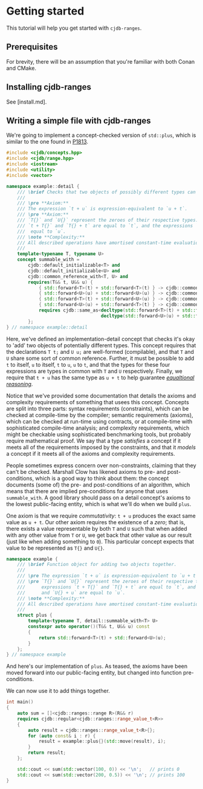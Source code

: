 # Getting started

This tutorial will help you get started with `cjdb-ranges`.

## Prerequisites

For brevity, there will be an assumption that you're familiar with both Conan and CMake.

## Installing cjdb-ranges

See [install.md].

## Writing a simple file with cjdb-ranges

We're going to implement a concept-checked version of `std::plus`, which is similar to the one found
in [P1813].

```cpp
#include <cjdb/concepts.hpp>
#include <cjdb/range.hpp>
#include <iostream>
#include <utility>
#include <vector>

namespace example::detail {
	/// \brief Checks that two objects of possibly different types can be added.
	///
	/// \pre **Axiom:**
	/// The expression `t + u` is expression-equivalent to `u + t`.
	/// \pre **Axiom:**
	/// `T{}` and `U{}` represent the zeroes of their respective types. That is the expressions
	/// `t + T{}` and `T{} + t` are equal to `t`, and the expressions `u + U{}` and `U{} + u` are
	///  equal to `u`.
	/// \note **Complexity:**
	/// All described operations have amortised constant-time evaluation.
	///
	template<typename T, typename U>
	concept summable_with =
		cjdb::default_initializable<T> and
		cjdb::default_initializable<U> and
		cjdb::common_reference_with<T, U> and
		requires(T&& t, U&& u) {
			{ std::forward<T>(t) + std::forward<T>(t) } -> cjdb::common_with<T>;
			{ std::forward<U>(u) + std::forward<U>(u) } -> cjdb::common_with<U>;
			{ std::forward<T>(t) + std::forward<U>(u) } -> cjdb::common_with<T>;
			{ std::forward<U>(u) + std::forward<T>(t) } -> cjdb::common_with<U>;
			requires cjdb::same_as<decltype(std::forward<T>(t) + std::forward<U>(u)),
			                       decltype(std::forward<U>(u) + std::forward<T>(t))>;
		};
} // namespace example::detail
```
Here, we've defined an implementation-detail concept that checks it's okay to 'add' two objects of
potentially different types. This concept requires that the declarations `T t;` and `U u;` are
well-formed (compilable), and that `T` and `U` share some sort of common reference. Further, it must
be possible to add `t` to itself, `u` to itself, `t` to `u`, `u` to `t`, and that the types for
these four expressions are types in common with `T` and `U` respectively. Finally, we require that
`t + u` has the same type as `u + t` to help guarantee _[equaltional reasoning][1]_.

Notice that we've provided some documentation that details the axioms and complexity requirements of
something that usees this concept. Concepts are split into three parts: syntax requirements
(constraints), which can be checked at compile-time by the compiler; semantic requirements (axioms),
which can be checked at run-time using contracts, or at compile-time with sophisticated compile-time
analysis; and complexity requirements, which might be checkable using sophisticated benchmarking
tools, but probably require mathematical proof. We say that a type _satisfies_ a concept if it meets
all of the requirements imposed by the constraints, and that it _models_ a concept if it meets all
of the axioms and complexity requirements.

People sometimes express concern over non-constraints, claiming that they can't be checked. Marshall
Clow has likened axioms to pre- and post-conditions, which is a good way to think about them: the
concept documents (some of) the pre- and post-conditions of an algorithm, which means that there are
implied pre-conditions for anyone that uses `summable_with`. A good library should pass on a detail
concept's axioms to the lowest public-facing entity, which is what we'll do when we build `plus`.

One axiom is that we require _commutativity_: `t + u` produces the exact same value as `u + t`.
Our other axiom requires the existence of a _zero_; that is, there exists a value representable
by both `T` and `U` such that when added with any other value from `T` or `U`, we get back that
other value as our result (just like when adding something to `0`). This particular concept expects
that value to be represented as `T{}` and `U{}`.

```cpp
namespace example {
	/// \brief Function object for adding two objects together.
	///
	/// \pre The expression `t + u` is expression-equivalent to `u + t`.
	/// \pre `T{}` and `U{}` represent the zeroes of their respective types. That is the
	///      expressions `t + T{}` and `T{} + t` are equal to `t`, and the expressions `u + U{}`
	///      and `U{} + u` are equal to `u`.
	/// \note **Complexity:**
	/// All described operations have amortised constant-time evaluation.
	///
	struct plus {
		template<typename T, detail::summable_with<T> U>
		constexpr auto operator()(T&& t, U&& u) const
		{
			return std::forward<T>(t) + std::forward<U>(u);
		}
	};
} // namespace example
```

And here's our implementation of `plus`. As teased, the axioms have been moved forward into our
public-facing entity, but changed into function pre-conditions.

We can now use it to add things together.

```cpp
int main()
{
	auto sum = []<cjdb::ranges::range R>(R&& r)
	requires cjdb::regular<cjdb::ranges::range_value_t<R>>
	{
		auto result = cjdb::ranges::range_value_t<R>{};
		for (auto const& i : r) {
			result = example::plus{}(std::move(result), i);
		}
		return result;
	};

	std::cout << sum(std::vector(100, 0)) << '\n';   // prints 0
	std::cout << sum(std::vector(200, 0.5)) << '\n'; // prints 100
}
```

[P1813]: https://wg21.link/p1813
[1]: https://link.springer.com/chapter/10.1007%2F1-84628-598-4_2
